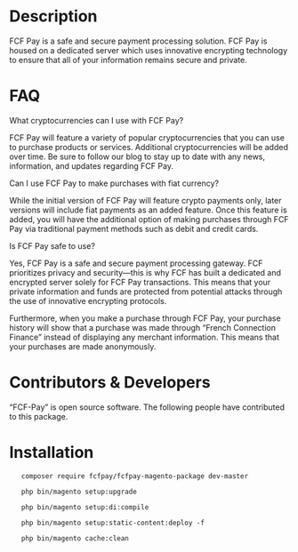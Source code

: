 # Description

FCF Pay is a safe and secure payment processing solution. FCF Pay is housed on a dedicated server which uses innovative encrypting technology to ensure that all of your information remains secure and private.


# FAQ
What cryptocurrencies can I use with FCF Pay?

FCF Pay will feature a variety of popular cryptocurrencies that you can use to purchase products or services. Additional cryptocurrencies will be added over time. Be sure to follow our blog to stay up to date with any news, information, and updates regarding FCF Pay.

Can I use FCF Pay to make purchases with fiat currency?

While the initial version of FCF Pay will feature crypto payments only, later versions will include fiat payments as an added feature. Once this feature is added, you will have the additional option of making purchases through FCF Pay via traditional payment methods such as debit and credit cards.

Is FCF Pay safe to use?

Yes, FCF Pay is a safe and secure payment processing gateway. FCF prioritizes privacy and security—this is why FCF has built a dedicated and encrypted server solely for FCF Pay transactions. This means that your private information and funds are protected from potential attacks through the use of innovative encrypting protocols.

Furthermore, when you make a purchase through FCF Pay, your purchase history will show that a purchase was made through “French Connection Finance” instead of displaying any merchant information. This means that your purchases are made anonymously.


# Contributors & Developers

“FCF-Pay” is open source software. The following people have contributed to this package.


# Installation 

``` 
   composer require fcfpay/fcfpay-magento-package dev-master
```
``` 
   php bin/magento setup:upgrade
```
```    
   php bin/magento setup:di:compile
``` 
```
   php bin/magento setup:static-content:deploy -f 
```
```
   php bin/magento cache:clean
```
    

